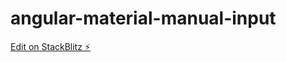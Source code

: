 # angular-material-manual-input

[Edit on StackBlitz ⚡️](https://stackblitz.com/edit/angular-dbfyvb-ramp8r)